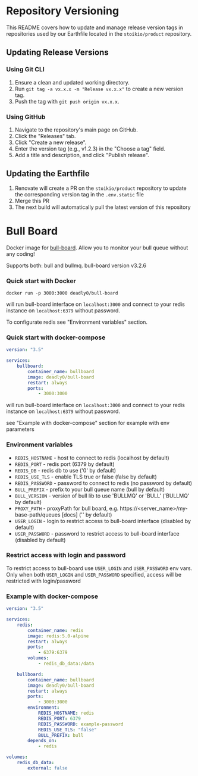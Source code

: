 # Repository Versioning

This README covers how to update and manage release version tags in repositories used by our Earthfile located in the `stoikio/product` repository.

## Updating Release Versions

### Using Git CLI

1. Ensure a clean and updated working directory.
2. Run `git tag -a vx.x.x -m "Release vx.x.x"` to create a new version tag.
3. Push the tag with `git push origin vx.x.x`.

### Using GitHub

1. Navigate to the repository's main page on GitHub.
2. Click the "Releases" tab.
3. Click "Create a new release".
4. Enter the version tag (e.g., v1.2.3) in the "Choose a tag" field.
5. Add a title and description, and click "Publish release".

## Updating the Earthfile

1. Renovate will create a PR on the `stoikio/product` repository to update the corresponding version tag in the `.env.static` file
2. Merge this PR
3. The next build will automatically pull the latest version of this repository

# Bull Board

Docker image for [bull-board]. Allow you to monitor your bull queue without any coding!

Supports both: bull and bullmq. bull-board version v3.2.6

### Quick start with Docker

```
docker run -p 3000:3000 deadly0/bull-board
```

will run bull-board interface on `localhost:3000` and connect to your redis instance on `localhost:6379` without password.

To configurate redis see "Environment variables" section.

### Quick start with docker-compose

```yaml
version: "3.5"

services:
    bullboard:
        container_name: bullboard
        image: deadly0/bull-board
        restart: always
        ports:
            - 3000:3000
```

will run bull-board interface on `localhost:3000` and connect to your redis instance on `localhost:6379` without password.

see "Example with docker-compose" section for example with env parameters

### Environment variables

-   `REDIS_HOSTNAME` - host to connect to redis (localhost by default)
-   `REDIS_PORT` - redis port (6379 by default)
-   `REDIS_DB` - redis db to use ('0' by default)
-   `REDIS_USE_TLS` - enable TLS true or false (false by default)
-   `REDIS_PASSWORD` - password to connect to redis (no password by default)
-   `BULL_PREFIX` - prefix to your bull queue name (bull by default)
-   `BULL_VERSION` - version of bull lib to use 'BULLMQ' or 'BULL' ('BULLMQ' by default)
-   `PROXY_PATH` - proxyPath for bull board, e.g. https://<server_name>/my-base-path/queues [docs] ('' by default)
-   `USER_LOGIN` - login to restrict access to bull-board interface (disabled by default)
-   `USER_PASSWORD` - password to restrict access to bull-board interface (disabled by default)

### Restrict access with login and password

To restrict access to bull-board use `USER_LOGIN` and `USER_PASSWORD` env vars.
Only when both `USER_LOGIN` and `USER_PASSWORD` specified, access will be restricted with login/password

### Example with docker-compose

```yaml
version: "3.5"

services:
    redis:
        container_name: redis
        image: redis:5.0-alpine
        restart: always
        ports:
            - 6379:6379
        volumes:
            - redis_db_data:/data

    bullboard:
        container_name: bullboard
        image: deadly0/bull-board
        restart: always
        ports:
            - 3000:3000
        environment:
            REDIS_HOSTNAME: redis
            REDIS_PORT: 6379
            REDIS_PASSWORD: example-password
            REDIS_USE_TLS: "false"
            BULL_PREFIX: bull
        depends_on:
            - redis

volumes:
    redis_db_data:
        external: false
```

[bull-board]: https://github.com/vcapretz/bull-board
[bull-board]: https://github.com/felixmosh/bull-board#hosting-router-on-a-sub-path
